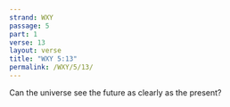 ```yaml
---
strand: WXY
passage: 5
part: 1
verse: 13
layout: verse
title: "WXY 5:13"
permalink: /WXY/5/13/
---
```

Can the universe see the future as clearly as the present?
